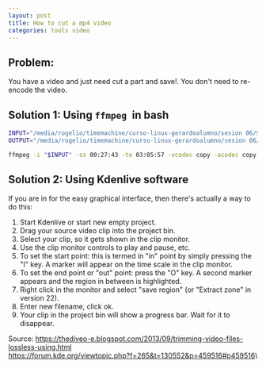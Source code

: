 ```yaml
---
layout: post
title: How to cut a mp4 video
categories: tools video
---
```


## Problem: 

You have a video and just need cut a part and save!. 
You don't need to re-encode the video.

## Solution 1: Using `ffmpeg `in bash

```bash
INPUT="/media/rogelio/timemachine/curso-linux-gerardoalumno/sesion 06/Sesion 6.mp4"
OUTPUT="/media/rogelio/timemachine/curso-linux-gerardoalumno/sesion 06/output.mp4"

ffmpeg -i "$INPUT" -ss 00:27:43 -to 03:05:57 -vcodec copy -acodec copy "$OUTPUT"
```

## Solution 2: Using Kdenlive software

If you are in for the easy graphical interface, then there's actually a way to do this:

1. Start Kdenlive or start new empty project.
2. Drag your source video clip into the project bin.
3. Select your clip, so it gets shown in the clip monitor.
4. Use the clip monitor controls to play and pause, etc.
5. To set the start point: this is termed in "in" point by simply pressing the "I" key. A marker will appear on the time scale in the clip monitor.
6. To set the end point or "out" point: press the "O" key. A second marker appears and the region in between is highlighted.
7. Right click in the monitor and select "save region" (or "Extract zone" in version 22).
8. Enter new filename, click ok.
9. Your clip in the project bin will show a progress bar. Wait for it to disappear.

Source: 
<https://thediveo-e.blogspot.com/2013/09/trimming-video-files-lossless-using.html>\
<https://forum.kde.org/viewtopic.php?f=265&t=130552&p=459516#p459516>\


